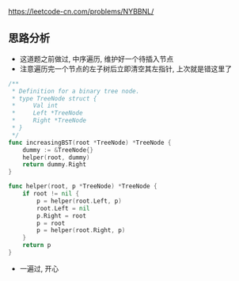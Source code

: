 https://leetcode-cn.com/problems/NYBBNL/

## 思路分析
- 这道题之前做过, 中序遍历, 维护好一个待插入节点
- 注意遍历完一个节点的左子树后立即清空其左指针, 上次就是错这里了
```go
/**
 * Definition for a binary tree node.
 * type TreeNode struct {
 *     Val int
 *     Left *TreeNode
 *     Right *TreeNode
 * }
 */
func increasingBST(root *TreeNode) *TreeNode {
    dummy := &TreeNode{}
    helper(root, dummy)
    return dummy.Right
}

func helper(root, p *TreeNode) *TreeNode {
    if root != nil {
        p = helper(root.Left, p)
        root.Left = nil
        p.Right = root
        p = root
        p = helper(root.Right, p)
    }
    return p
}
```
- 一遍过, 开心